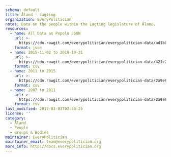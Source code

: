 ```yaml
---
schema: default
title: Åland — Lagting
organization: EveryPolitician
notes: Data on the people within the Lagting legislature of Åland.
resources:
  - name: All Data as Popolo JSON
    url: >-
      https://cdn.rawgit.com/everypolitician/everypolitician-data/ad1b0b3cf7ca4ded47540d03c4058307e9a23b29/data/Aland/Lagting/ep-popolo-v1.0.json
    format: json
  - name: 2015-11-02 to 2019-10-31
    url: >-
      https://cdn.rawgit.com/everypolitician/everypolitician-data/421c2375c000ba8b869b679151042e24dbaad760/data/Aland/Lagting/term-2015.csv
    format: csv
  - name: 2011 to 2015
    url: >-
      https://cdn.rawgit.com/everypolitician/everypolitician-data/2a9e6f9ae533bf8eb6109a1e6c5451ce9f539cc2/data/Aland/Lagting/term-2011.csv
    format: csv
  - name: 2007 to 2011
    url: >-
      https://cdn.rawgit.com/everypolitician/everypolitician-data/2a9e6f9ae533bf8eb6109a1e6c5451ce9f539cc2/data/Aland/Lagting/term-2007.csv
    format: csv
last_modified: 2017-03-03T02:46:25
license: ''
category:
  - Åland
  - People
  - Groups & Bodies
maintainer: EveryPolitician
maintainer_email: team@everypolitician.org
more_info: http://docs.everypolitician.org
---
```

